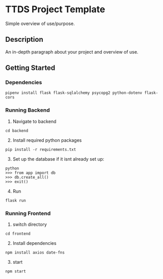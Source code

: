 # TTDS Project Template

Simple overview of use/purpose.

## Description

An in-depth paragraph about your project and overview of use.

## Getting Started

### Dependencies
```
pipenv install flask flask-sqlalchemy psycopg2 python-dotenv flask-cors
```

### Running Backend
1. Navigate to backend
```
cd backend
```
2. Install required python packages
```
pip install -r requirements.txt
```
3. Set up the database if it isnt already set up:
```
python
>>> from app import db
>>> db.create_all()
>>> exit()
```
4. Run
```
flask run
```


### Running Frontend
1. switch directory
```
cd frontend
```
2. Install dependencies
```
npm install axios date-fns
```
3. start
```
npm start
```



